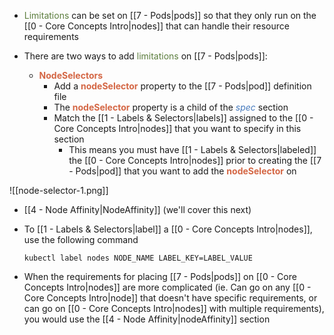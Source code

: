 - <span style="color:#5c7e3e">Limitations</span> can be set on [[7 - Pods|pods]] so that they only run on the [[0 - Core Concepts Intro|nodes]] that can handle their resource requirements

- There are two ways to add <span style="color:#5c7e3e">limitations</span> on [[7 - Pods|pods]]:
	- <b><span style="color:#d46644">NodeSelectors</span></b>
		- Add a <b><span style="color:#d46644">nodeSelector</span></b> property to the [[7 - Pods|pod]] definition file
		- The <b><span style="color:#d46644">nodeSelector</span></b> property is a child of the <i><span style="color:#477bbe">spec</span></i> section
		- Match the [[1 - Labels & Selectors|labels]] assigned to the [[0 - Core Concepts Intro|nodes]] that you want to specify in this section
			- This means you must have [[1 - Labels & Selectors|labeled]] the [[0 - Core Concepts Intro|nodes]] prior to creating the [[7 - Pods|pod]] that you want to add the <b><span style="color:#d46644">nodeSelector</span></b> on

![[node-selector-1.png]]

- [[4 - Node Affinity|NodeAffinity]] (we'll cover this next)

- To [[1 - Labels & Selectors|label]] a [[0 - Core Concepts Intro|nodes]], use the following command

	`kubectl label nodes NODE_NAME LABEL_KEY=LABEL_VALUE`

- When the requirements for placing [[7 - Pods|pods]] on [[0 - Core Concepts Intro|nodes]] are more complicated (ie. Can go on any [[0 - Core Concepts Intro|node]] that doesn't have specific requirements, or can go on [[0 - Core Concepts Intro|nodes]] with multiple requirements), you would use the [[4 - Node Affinity|nodeAffinity]] section